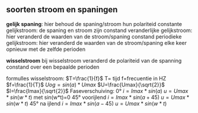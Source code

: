 
## soorten stroom en spaningen
**gelijk spaning**: hier behoud de spaning/stroom hun polariteid
constante gelijkstroom: de spaning en stroom zijn constand 
veranderlijke gelijkstroom: hier veranderd de waarden van de stroom/spaning constand
periodieke gelijkstroom: hier veranderd de waarden van de stroom/spaning elke keer opnieuw met de zelfde perioden

**wisselstroom**
bij wisselstroom veranderd de polariteid van de spanning constand over een bepaalde perioden


formulles wisselstroom:
$T=\frac{1}{f}$
T= tijd 
f=frecuentie in HZ
$f=\frac{1}{T}$
$Uog=sin(a)*Umax$
$U=\frac{Umax}{\sqrt{2}}$
$I=\frac{Imax}{\sqrt{2}}$
Faseverschuiving:
0°
$i=Imax*sin(a)$
$u=Umax*sin(w*t)$
met sin(w*t)=0
45° voorijlend
$i=Imax*sin(a+45)$
$u=Umax*sin(w*t)$
45° na ijlend
$i=Imax*sin(a-45)$
$u=Umax*sin(w*t)$
